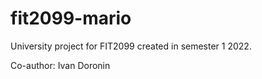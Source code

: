 # fit2099-mario

University project for FIT2099 created in semester 1 2022.

Co-author: Ivan Doronin
